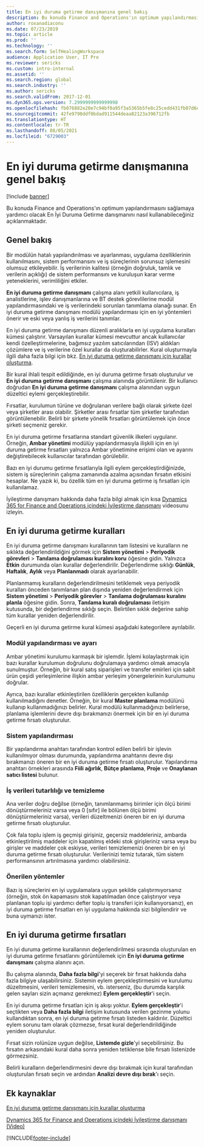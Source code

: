 ```yaml
---
title: En iyi duruma getirme danışmanına genel bakış
description: Bu konuda Finance and Operations'ın optimum yapılandırmasını sağlamaya yardımcı olacak En İyi Duruma Getirme danışmanını nasıl kullanabileceğiniz açıklanmaktadır.
author: roxanadiaconu
ms.date: 07/23/2019
ms.topic: article
ms.prod: ''
ms.technology: ''
ms.search.form: SelfHealingWorkspace
audience: Application User, IT Pro
ms.reviewer: sericks
ms.custom: intro-internal
ms.assetid: ''
ms.search.region: global
ms.search.industry: ''
ms.author: sericks
ms.search.validFrom: 2017-12-01
ms.dyn365.ops.version: 7.2999999999999998
ms.openlocfilehash: fb076882e20e7c94bf0a95f3a5365b5fe8c25cedd431fb07d6e0dc5950ebb688
ms.sourcegitcommit: 42fe9790ddf0bdad911544deaa82123a396712fb
ms.translationtype: HT
ms.contentlocale: tr-TR
ms.lasthandoff: 08/05/2021
ms.locfileid: "6729003"
---
```

# <a name="optimization-advisor-overview"></a>En iyi duruma getirme danışmanına genel bakış

[!include [banner](../includes/banner.md)]

Bu konuda Finance and Operations'ın optimum yapılandırmasını sağlamaya yardımcı olacak En İyi Duruma Getirme danışmanını nasıl kullanabileceğiniz açıklanmaktadır.

## <a name="overview"></a>Genel bakış

Bir modülün hatalı yapılandırılması ve ayarlanması, uygulama özelliklerinin kullanılmasını, sistem performansını ve iş süreçlerinin sorunsuz işlemesini olumsuz etkileyebilir. İş verilerinin kalitesi (örneğin doğruluk, tamlık ve verilerin açıklığı) de sistem performansını ve kuruluşun karar verme yeteneklerini, verimliliğini etkiler.

**En iyi duruma getirme danışmanı** çalışma alanı yetkili kullanıcılara, iş analistlerine, işlev danışmanlarına ve BT destek görevlilerine modül yapılandırmasındaki ve iş verilerindeki sorunları tanımlama olanağı sunar. En iyi duruma getirme danışmanı modülü yapılandırması için en iyi yöntemleri önerir ve eski veya yanlış iş verilerini tanımlar.

En iyi duruma getirme danışmanı düzenli aralıklarla en iyi uygulama kuralları kümesi çalıştırır. Varsayılan kurallar kümesi mevcuttur ancak kullanıcılar kendi özelleştirmelerine, bağımsız yazılım satıcılarından (ISV) aldıkları çözümlere ve iş verilerine özel kurallar da oluşturabilirler. Kural oluşturmayla ilgili daha fazla bilgi için bkz. [En iyi duruma getirme danışmanı için kurallar oluşturma](./create-rules-optimization-advisor.md).

Bir kural ihlali tespit edildiğinde, en iyi duruma getirme fırsatı oluşturulur ve **En iyi duruma getirme danışmanı** çalışma alanında görüntülenir. Bir kullanıcı doğrudan **En iyi duruma getirme danışmanı** çalışma alanından uygun düzeltici eylemi gerçekleştirebilir.

Fırsatlar, kurulumun türüne ve doğrulanan verilere bağlı olarak şirkete özel veya şirketler arası olabilir. Şirketler arası fırsatlar tüm şirketler tarafından görüntülenebilir. Belirli bir şirkete yönelik fırsatları görüntülemek için önce şirketi seçmeniz gerekir.

En iyi duruma getirme fırsatlarına standart güvenlik ilkeleri uygulanır. Örneğin, **Ambar yönetimi** modülüy yapılandırmasıyla ilişkili için en iyi duruma getirme fırsatları yalnızca Ambar yönetimine erişimi olan ve ayarını değiştirebilecek kullanıcılar tarafından görülebilir.

Bazı en iyi durumu getirme fırsatlarıyla ilgili eylem gerçekleştirdiğinizde, sistem iş süreçlerinin çalışma zamanında azalma açısından fırsatın etkisini hesaplar. Ne yazık ki, bu özellik tüm en iyi duruma getirme iş fırsatları için kullanılamaz.

İyileştirme danışmanı hakkında daha fazla bilgi almak için kısa [Dynamics 365 for Finance and Operations içindeki İyileştirme danışmanı](https://www.youtube.com/watch?v=MRsAzgFCUSQ) videosunu izleyin.

## <a name="optimization-rules"></a>En iyi duruma getirme kuralları

En iyi duruma getirme danışmanı kurallarının tam listesini ve kuralların ne sıklıkta değerlendirildiğini görmek için **Sistem yönetimi** &gt; **Periyodik görevleri** &gt; **Tanılama doğrulaması kuralını koru** öğesine gidin. Yalnızca **Etkin** durumunda olan kurallar değerlendirilir. Değerlendirme sıklığı **Günlük**, **Haftalık**, **Aylık** veya **Planlanmadı** olarak ayarlanabilir.

Planlanmamış kuralların değerlendirilmesini tetiklemek veya periyodik kuralları önceden tanımlanan plan dışında yeniden değerlendirmek için **Sistem yönetimi** &gt; **Periyodik görevler** &gt; **Tanılama doğrulaması kuralını planla** öğesine gidin. Sonra, **Tanılama kuralı doğrulaması** iletişim kutusunda, bir değerlendirme sıklığı seçin. Belirtilen sıklık değerine sahip tüm kurallar yeniden değerlendirilir.

Geçerli en iyi duruma getirme kural kümesi aşağıdaki kategorilere ayrılabilir.

### <a name="module-configuration-and-setup"></a>Modül yapılandırması ve ayarı

Ambar yönetimi kurulumu karmaşık bir işlemdir. İşlemi kolaylaştırmak için bazı kurallar kurulumun doğrulunu doğrulamaya yardımcı olmak amacıyla sunulmuştur. Örneğin, bir kural satış siparişleri ve transfer emirleri için sabit ürün çeşidi yerleşimlerine ilişkin ambar yerleşim yönergelerinin kurulumunu doğrular.

Ayrıca, bazı kurallar etkinleştirilen özelliklerin gerçekten kullanılıp kullanılmadığını denetler. Örneğin, bir kural **Master planlama** modülünü kullanıp kullanmadığınızı belirler. Kural modülü kullanmadığınızı belirlerse, planlama işlemlerini devre dışı bırakmanızı önermek için bir en iyi duruma getirme fırsatı oluşturulur.

### <a name="system-configuration"></a>Sistem yapılandırması

Bir yapılandırma anahtarı tarafından kontrol edilen belirli bir işlevin kullanılmıyor olması durumunda, yapılandırma anahtarını devre dışı bırakmanızı öneren bir en iyi duruma getirme fırsatı oluşturulur. Yapılandırma anahtarı örnekleri arasında **Fiili ağırlık**, **Bütçe planlama**, **Proje** ve **Onaylanan satıcı listesi** bulunur.

### <a name="business-data-consistency-and-cleanup"></a>İş verileri tutarlılığı ve temizleme

Ana veriler doğru değilse (örneğin, tanımlanmamış birimler için ölçü birimi dönüştürmeleriniz varsa veya 0 \[sıfır\] ile bölünen ölçü birimi dönüştürmeleriniz varsa), verileri düzeltmenizi öneren bir en iyi duruma getirme fırsatı oluşturulur. 

Çok fala toplu işlem iş geçmişi girişiniz, geçersiz maddeleriniz, ambarda etkinleştirilmiş maddeler için kapatılmış eldeki stok girişleriniz varsa veya bu girişler ve maddeler çok eskiyse, verileri temizlemenizi öneren bir en iyi duruma getirme fırsatı oluşturulur. Verilerinizi temiz tutarak, tüm sistem performansının artırılmasına yardımcı olabilirsiniz.

### <a name="best-practices"></a>Önerilen yöntemler

Bazı iş süreçlerini en iyi uygulamalara uygun şekilde çalıştırmıyorsanız (örneğin, stok ön kapamasını stok kapatılmadan önce çalıştırıyor veya planlanan toplu işi yardımcı defter toplu iş transferi için kullanıyorsanız), en iyi duruma getirme fırsatları en iyi uygulama hakkında sizi bilgilendirir ve buna uymanızı ister.

## <a name="optimization-opportunities"></a>En iyi duruma getirme fırsatları

En iyi duruma getirme kurallarının değerlendirilmesi sırasında oluşturulan en iyi duruma getirme fırsatlarını görüntülemek için **En iyi duruma getirme danışmanı** çalışma alanını açın.

Bu çalışma alanında, **Daha fazla bilgi**'yi seçerek bir fırsat hakkında daha fazla bilgiye ulaşabilirsiniz. Sistemin eylem gerçekleştirmesini ve kurulumu düzeltmesini, verileri temizlemesini, vb. isterseniz, (bu durumda karşılık gelen sayları sizin açmanız gerekmez) **Eylem gerçekleştir**'i seçin.

En iyi duruma getirme fırsatları için iş akışı yoktur. **Eylem gerçekleştir**'i seçtikten veya **Daha fazla bilgi** iletişim kutusunda verilen gezinme yolunu kullandıktan sonra, en iyi duruma getirme fırsatı listeden kaldırılır. Düzeltici eylem sorunu tam olarak çözmezse, fırsat kural değerlendirildiğinde yeniden oluşturulur.

Fırsat sizin rolünüze uygun değilse, **Listemde gizle**'yi seçebilirsiniz. Bu fırsatın arkasındaki kural daha sonra yeniden tetiklense bile fırsatı listenizde görmezsiniz.

Belirli kuralların değerlendirmesini devre dışı bırakmak için kural tarafından oluşturulan fırsatı seçin ve ardından **Analizi devre dışı bırak**'ı seçin.

## <a name="additional-resources"></a>Ek kaynaklar

[En iyi duruma getirme danışmanı için kurallar oluşturma](./create-rules-optimization-advisor.md)

[Dynamics 365 for Finance and Operations içindeki İyileştirme danışmanı (Video)](https://www.youtube.com/watch?v=MRsAzgFCUSQ)


[!INCLUDE[footer-include](../../../includes/footer-banner.md)]